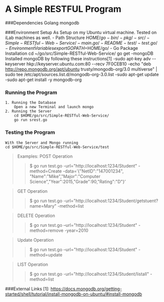 # A Simple RESTFUL Program
###Dependencies
	Golang
	mongodb
	
###Environment Setup
	As Setup on my Ubuntu virtual machine. Tested on iLab machines as well.
	- Path Structure
	    $HOME/go
	        -bin/
	        -pkg/
	        -src/
		        -Simple-RESTful-Web-Service/
			        -main.go/
			        -README
			        -test/
				        -test.go/
    - Environment Variables
	    export GOPATH=$HOME/go/
    - Go Package Installation
		    cd ~/go/src/Simple-RESTful-Web-Service/
		    go get
    -mongoDB
	    Installed mongoDB by following these instructions[1]
	    -sudo apt-key adv --keyserver hkp://keyserver.ubuntu.com:80 --recv 7F0CEB10
	    -echo "deb http://repo.mongodb.org/apt/ubuntu trusty/mongodb-org/3.0 multiverse"
		     | sudo tee /etc/apt/sources.list.d/mongodb-org-3.0.list
	    -sudo apt-get update
		-sudo apt-get install -y mongodb-org

	    
### Running the Program
	1. Running the Database
		Open a new Terminal and launch mongo
	2. Running the Server
		cd $HOME/go/src/Simple-RESTful-Web-Service/
		go run srest.go


### Testing the Program
	With the Server and Mongo running
	cd $HOME/go/src/Simple-RESTful-Web-Service/test
	
> Examples:
> POST Operation
>> $ go run test.go  -url="http://localhost:1234/Student" -method=Create  -data=’{"NetID":"147001234", "Name":"Mike","Major":"Computer Science","Year":2015,"Grade":90,"Rating":"D"}’

> GET Operation
>> $ go run test.go  -url="http://localhost:1234/Student/getstuent?name=Mary" -method=list

>DELETE Operation
>>$ go run test.go –url="http://localhost:1234/Student" -method=remove  -year=2010

>Update Operation
>>$ go run test.go –url="http://localhost:1234/Student" -method=update

>LIST Operation
>>$ go run test.go -url="http://localhost:1234/Student/listall" -method=list


###External Links
	[1]: https://docs.mongodb.org/getting-started/shell/tutorial/install-mongodb-on-ubuntu/#install-mongodb
	
